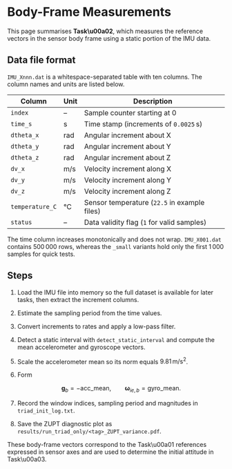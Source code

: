 # Body-Frame Measurements

This page summarises **Task\u00a02**, which measures the reference vectors in the sensor body frame using a static portion of the IMU data.

## Data file format

`IMU_Xnnn.dat` is a whitespace-separated table with ten columns.  The column
names and units are listed below.

| Column          | Unit | Description                                     |
|-----------------|-----|-------------------------------------------------|
| `index`         | –   | Sample counter starting at 0                    |
| `time_s`        | s   | Time stamp (increments of `0.0025` s)           |
| `dtheta_x`      | rad | Angular increment about X                       |
| `dtheta_y`      | rad | Angular increment about Y                       |
| `dtheta_z`      | rad | Angular increment about Z                       |
| `dv_x`          | m/s | Velocity increment along X                      |
| `dv_y`          | m/s | Velocity increment along Y                      |
| `dv_z`          | m/s | Velocity increment along Z                      |
| `temperature_C` | °C  | Sensor temperature (`22.5` in example files)    |
| `status`        | –   | Data validity flag (`1` for valid samples)      |

The time column increases monotonically and does not wrap. `IMU_X001.dat`
contains 500 000 rows, whereas the `_small` variants hold only the first
1 000 samples for quick tests.
## Steps

1.  Load the IMU file into memory so the full dataset is available for later
   tasks, then extract the increment columns.
2. Estimate the sampling period from the time values.
3. Convert increments to rates and apply a low-pass filter.
4. Detect a static interval with `detect_static_interval` and compute the mean accelerometer and gyroscope vectors.
5. Scale the accelerometer mean so its norm equals $9.81\,\mathrm{m/s^2}$.
6. Form

   $$
   \mathbf{g}_b = -\text{acc\_mean},\qquad
   \boldsymbol{\omega}_{ie,b} = \text{gyro\_mean}.
   $$
7. Record the window indices, sampling period and magnitudes in `triad_init_log.txt`.
8. Save the ZUPT diagnostic plot as `results/run_triad_only/<tag>_ZUPT_variance.pdf`.

These body-frame vectors correspond to the Task\u00a01 references expressed in sensor axes and are used to determine the initial attitude in Task\u00a03.
